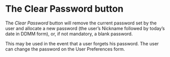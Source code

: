 # The Clear Password button

The _Clear Password_ button will remove the current password set by the
user and allocate a new password (the user’s Nickname followed by
today’s date in DDMM form), or, if not mandatory, a blank password.

This may be used in the event that a user forgets his password. The user
can change the password on the User Preferences form.
